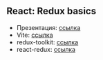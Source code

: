 ## React: Redux basics

- Презентация: [ссылка](https://github.com/ait-tr/cohort31.1/blob/main/front_end/lesson_30/Redux.pdf)
- Vite: [ссылка](https://vitejs.dev/)
- redux-toolkit: [ссылка](https://redux-toolkit.js.org/)
- react-redux: [ссылка](https://react-redux.js.org/)
